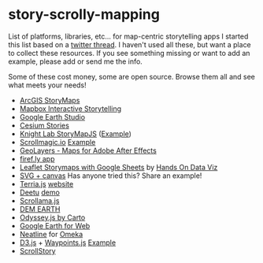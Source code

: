 # story-scrolly-mapping
List of platforms, libraries, etc... for map-centric storytelling apps 
I started this list based on a [twitter thread](https://twitter.com/KiriCarini/status/1222196646957633537). I haven't used all these, but want a place to collect these resources. If you see something missing or want to add an example, please add or send me the info.

Some of these cost money, some are open source. Browse them all and see what meets your needs!

* [ArcGIS StoryMaps](https://storymaps.arcgis.com/stories)
* [Mapbox Interactive Storytelling](https://mapbox.com/solutions/interactive-storytelling)
* [Google Earth Studio](https://google.com/earth/studio/)
* [Cesium Stories](https://cesium.com/blog/2020/01/28/cesium-stories/)
* [Knight Lab StoryMapJS](https://storymap.knightlab.com/) ([Example](https://publications.newberry.org/time-machine/))
* [Scrollmagic.io](https://scrollmagic.io/) [Example](https://earthobservatory.nasa.gov/features/pacific-crest-trail)
* [GeoLayers - Maps for Adobe After Effects](https://aescripts.com/geolayers/)
* [firef.ly app](https://firef.ly/#features)
* [Leaflet Storymaps with Google Sheets](https://handsondataviz.github.io/leaflet-storymaps-with-google-sheets/#2) by [Hands On Data Viz](https://handsondataviz.org/)
* [SVG + canvas](https://tympanus.net/codrops/2015/12/16/animated-map-path-for-interactive-storytelling/) Has anyone tried this? Share an example!
* [Terria.js](https://map.terria.io/#share=s-g2J5VdGvGEiy3XN19nyCAz0mPK2&playStory=1) [website](https://terria.io/)
* [Deetu](https://demo.deetu.com/) [demo](https://demo.deetu.com/Explore-Stories-Crossrail/#home)
* [Scrollama.js](https://pudding.cool/process/introducing-scrollama/)
* [DEM EARTH](https://cinemaplugins.com/c4d-plugins/dem-earth/)
* [Odyssey.js by Carto](https://cartodb.github.io/odyssey.js/)
* [Google Earth for Web](https://earth.google.com/web/)
* [Neatline](https://neatline.org/) for [Omeka](https://omeka.org/)
* [D3.js](https://d3js.org/) + [Waypoints.js](http://imakewebthings.com/waypoints/) [Example](https://petrichor.studio/2018/01/whatsyourvoteworth/)
* [ScrollStory](http://sjwilliams.github.io/scrollstory/)
